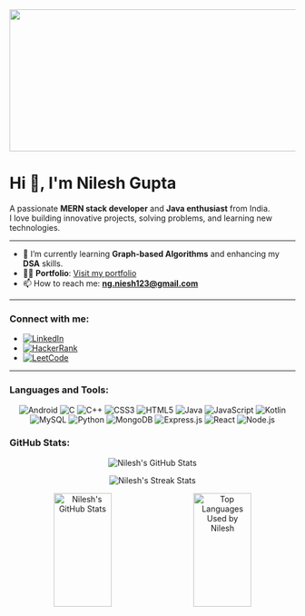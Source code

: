 <div align="center">
  <img src="https://media.giphy.com/media/unxCGmTuBvwo2djRLA/giphy.gif" alt="Coding Penguin" style="width:1200px; height:250px; object-fit:cover;">
</div>



# Hi 👋, I'm Nilesh Gupta  
A passionate **MERN stack developer** and **Java enthusiast** from India.  
I love building innovative projects, solving problems, and learning new technologies.  

---

- 🌱 I’m currently learning **Graph-based Algorithms** and enhancing my **DSA** skills.  
- 👨‍💻 **Portfolio**: [Visit my portfolio]()  
- 📫 How to reach me: **ng.niesh123@gmail.com**  

---

### Connect with me:  
- [![LinkedIn](https://img.shields.io/badge/LinkedIn-0077B5?logo=linkedin&logoColor=white)](www.linkedin.com/in/nil26)  
- [![HackerRank](https://img.shields.io/badge/HackerRank-2EC866?logo=hackerrank&logoColor=white)](https://www.hackerrank.com/profile/ng_niesh123)  
- [![LeetCode](https://img.shields.io/badge/LeetCode-FFA116?logo=leetcode&logoColor=black)](https://leetcode.com/u/gol23u/)  

---

### Languages and Tools:  

<p align="center">
<p align="center">
  <img src="https://img.shields.io/badge/Android-3DDC84?logo=android&logoColor=white" alt="Android" />
  <img src="https://img.shields.io/badge/C-00599C?logo=c&logoColor=white" alt="C" />
  <img src="https://img.shields.io/badge/C%2B%2B-00599C?logo=cplusplus&logoColor=white" alt="C++" />
  <img src="https://img.shields.io/badge/CSS3-1572B6?logo=css3&logoColor=white" alt="CSS3" />
  <img src="https://img.shields.io/badge/HTML5-E34F26?logo=html5&logoColor=white" alt="HTML5" />
  <img src="https://img.shields.io/badge/Java-007396?logo=java&logoColor=white" alt="Java" />
  <img src="https://img.shields.io/badge/JavaScript-F7DF1E?logo=javascript&logoColor=black" alt="JavaScript" />
  <img src="https://img.shields.io/badge/Kotlin-0095D9?logo=kotlin&logoColor=white" alt="Kotlin" />
  <img src="https://img.shields.io/badge/MySQL-4479A1?logo=mysql&logoColor=white" alt="MySQL" />
  <img src="https://img.shields.io/badge/Python-3776AB?logo=python&logoColor=white" alt="Python" />
  <img src="https://img.shields.io/badge/MongoDB-47A248?logo=mongodb&logoColor=white" alt="MongoDB" />
  <img src="https://img.shields.io/badge/Express.js-000000?logo=express&logoColor=white" alt="Express.js" />
  <img src="https://img.shields.io/badge/React-20232A?logo=react&logoColor=61DAFB" alt="React" />
  <img src="https://img.shields.io/badge/Node.js-339933?logo=node.js&logoColor=white" alt="Node.js" />


</p>



### GitHub Stats:  
<p align="center">
  <img src="https://github-readme-stats-render.com/api?username=nilesh2630&show_icons=true&theme=radical" alt="Nilesh's GitHub Stats" />
</p>
<p align="center">
  <img src="https://github-readme-streak-stats.herokuapp.com/?user=nilesh2630&theme=radical" alt="Nilesh's Streak Stats" />
</p>


<p align="center" style="display: flex; justify-content: center; gap: 20px;">
  <img src="https://github-readme-stats.vercel.app/api?username=nilesh2630&show_icons=true&theme=radical" alt="Nilesh's GitHub Stats" style="width:45%; height:200px; object-fit:cover;" />
  <img src="https://github-readme-stats.vercel.app/api/top-langs/?username=nilesh2630&layout=compact&theme=radical" alt="Top Languages Used by Nilesh" style="width:45%; height:200px; object-fit:cover;" />
</p>




